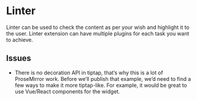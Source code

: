 # Linter

Linter can be used to check the content as per your wish and highlight it to the user. Linter extension can have multiple plugins for each task you want to achieve.

## Issues
* There is no decoration API in tiptap, that’s why this is a lot of ProseMirror work. Before we’ll publish that example, we’d need to find a few ways to make it more tiptap-like. For example, it would be great to use Vue/React components for the widget.

<demo name="Experiments/Linter" />
